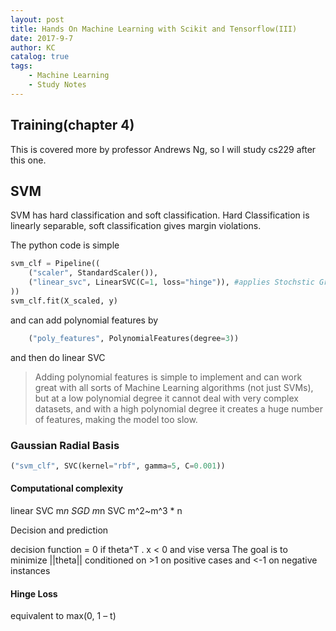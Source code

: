 ```yaml
---
layout: post
title: Hands On Machine Learning with Scikit and Tensorflow(III)
date: 2017-9-7
author: KC
catalog: true
tags:
    - Machine Learning
    - Study Notes
---
```



## Training(chapter 4)
This is covered more by professor Andrews Ng, so I will study cs229 after this one. 

## SVM
SVM has hard classification and soft classification. Hard Classification is linearly separable, soft classification gives margin violations. 

The python code is simple 
```python 
svm_clf = Pipeline((
    ("scaler", StandardScaler()),
    ("linear_svc", LinearSVC(C=1, loss="hinge")), #applies Stochstic Gradient Descent rather than batch
))
svm_clf.fit(X_scaled, y)
```
and can add polynomial features by 
```python 
    ("poly_features", PolynomialFeatures(degree=3))
```
and then do linear SVC

>Adding polynomial features is simple to implement and can work great with all sorts
of Machine Learning algorithms (not just SVMs), but at a low polynomial degree it
cannot deal with very complex datasets, and with a high polynomial degree it creates
a huge number of features, making the model too slow.

### Gaussian Radial Basis  
```python 
("svm_clf", SVC(kernel="rbf", gamma=5, C=0.001))
```

#### Computational complexity 
linear SVC m*n
SGD m*n
SVC m^2~m^3 * n

Decision and prediction 

decision function = 0 if theta^T . x < 0 and vise versa
The goal is to minimize ||theta|| conditioned on >1 on positive cases and <-1 on negative instances 

#### Hinge Loss
equivalent to max(0, 1 – t)
